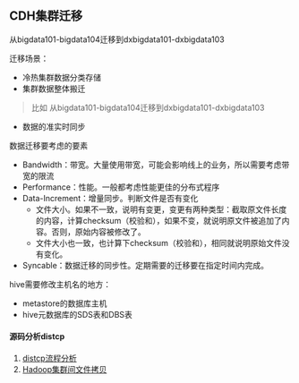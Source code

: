 ## CDH集群迁移
从bigdata101-bigdata104迁移到dxbigdata101-dxbigdata103

迁移场景：
- 冷热集群数据分类存储
- 集群数据整体搬迁
> 比如 从bigdata101-bigdata104迁移到dxbigdata101-dxbigdata103
- 数据的准实时同步

数据迁移要考虑的要素
- Bandwidth：带宽。大量使用带宽，可能会影响线上的业务，所以需要考虑带宽的限流
- Performance：性能。一般都考虑性能更佳的分布式程序
- Data-Increment：增量同步。判断文件是否有变化
    - 文件大小。如果不一致，说明有变更，变更有两种类型：截取原文件长度的内容，计算checksum（校验和），如果不变，就说明原文件被追加了内容。否则，原始内容被修改了。
    - 文件大小也一致，也计算下checksum（校验和），相同就说明原始文件没有变化。
- Syncable：数据迁移的同步性。定期需要的迁移要在指定时间内完成。



hive需要修改主机名的地方：
- metastore的数据库主机
- hive元数据库的SDS表和DBS表


#### 源码分析distcp

1. [distcp流程分析](https://blog.csdn.net/answer100answer/article/details/102710311)
2. [Hadoop集群间文件拷贝](https://yampery.github.io/2019/01/29/distcp/)



